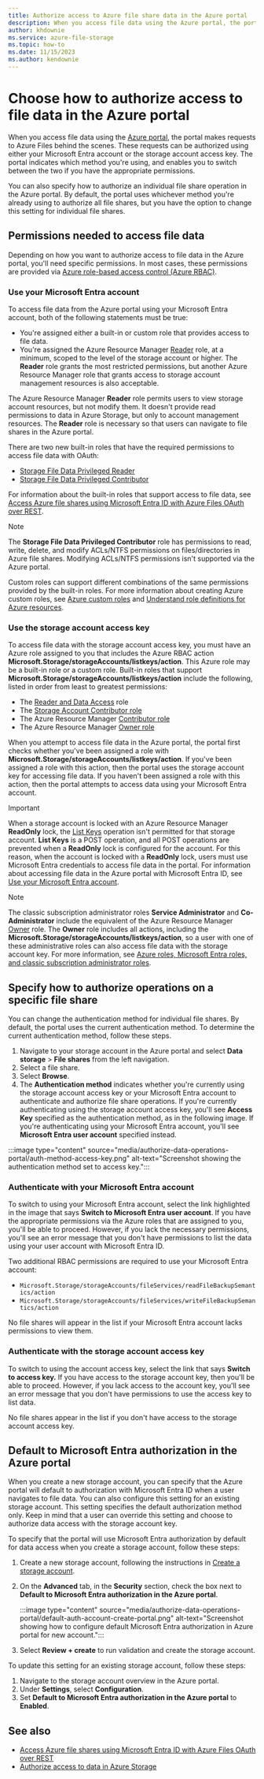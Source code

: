 ```yaml
---
title: Authorize access to Azure file share data in the Azure portal
description: When you access file data using the Azure portal, the portal makes requests to Azure Files behind the scenes. These requests can be authenticated and authorized using either your Microsoft Entra account or the storage account access key.
author: khdownie
ms.service: azure-file-storage
ms.topic: how-to
ms.date: 11/15/2023
ms.author: kendownie
---
```


# Choose how to authorize access to file data in the Azure portal

When you access file data using the [Azure portal](https://portal.azure.com?azure-portal=true), the portal makes requests to Azure Files behind the scenes. These requests can be authorized using either your Microsoft Entra account or the storage account access key. The portal indicates which method you're using, and enables you to switch between the two if you have the appropriate permissions.

You can also specify how to authorize an individual file share operation in the Azure portal. By default, the portal uses whichever method you're already using to authorize all file shares, but you have the option to change this setting for individual file shares.

## Permissions needed to access file data

Depending on how you want to authorize access to file data in the Azure portal, you'll need specific permissions. In most cases, these permissions are provided via [Azure role-based access control (Azure RBAC)](../../role-based-access-control/overview.md).

<a name='use-your-azure-ad-account'></a>

### Use your Microsoft Entra account

To access file data from the Azure portal using your Microsoft Entra account, both of the following statements must be true:

- You're assigned either a built-in or custom role that provides access to file data.
- You're assigned the Azure Resource Manager [Reader](../../role-based-access-control/built-in-roles.md#reader) role, at a minimum, scoped to the level of the storage account or higher. The **Reader** role grants the most restricted permissions, but another Azure Resource Manager role that grants access to storage account management resources is also acceptable.

The Azure Resource Manager **Reader** role permits users to view storage account resources, but not modify them. It doesn't provide read permissions to data in Azure Storage, but only to account management resources. The **Reader** role is necessary so that users can navigate to file shares in the Azure portal.

There are two new built-in roles that have the required permissions to access file data with OAuth:
- [Storage File Data Privileged Reader](../../role-based-access-control/built-in-roles.md#storage-file-data-privileged-reader)
- [Storage File Data Privileged Contributor](../../role-based-access-control/built-in-roles.md#storage-file-data-privileged-contributor)

For information about the built-in roles that support access to file data, see [Access Azure file shares using Microsoft Entra ID with Azure Files OAuth over REST](authorize-oauth-rest.md).

> [!NOTE]
> The **Storage File Data Privileged Contributor** role has permissions to read, write, delete, and modify ACLs/NTFS permissions on files/directories in Azure file shares. Modifying ACLs/NTFS permissions isn't supported via the Azure portal.

Custom roles can support different combinations of the same permissions provided by the built-in roles. For more information about creating Azure custom roles, see [Azure custom roles](../../role-based-access-control/custom-roles.md) and [Understand role definitions for Azure resources](../../role-based-access-control/role-definitions.md).

### Use the storage account access key

To access file data with the storage account access key, you must have an Azure role assigned to you that includes the Azure RBAC action **Microsoft.Storage/storageAccounts/listkeys/action**. This Azure role may be a built-in role or a custom role. Built-in roles that support **Microsoft.Storage/storageAccounts/listkeys/action** include the following, listed in order from least to greatest permissions:

- The [Reader and Data Access](../../role-based-access-control/built-in-roles.md#reader-and-data-access) role
- The [Storage Account Contributor role](../../role-based-access-control/built-in-roles.md#storage-account-contributor)
- The Azure Resource Manager [Contributor role](../../role-based-access-control/built-in-roles.md#contributor)
- The Azure Resource Manager [Owner role](../../role-based-access-control/built-in-roles.md#owner)

When you attempt to access file data in the Azure portal, the portal first checks whether you've been assigned a role with **Microsoft.Storage/storageAccounts/listkeys/action**. If you've been assigned a role with this action, then the portal uses the storage account key for accessing file data. If you haven't been assigned a role with this action, then the portal attempts to access data using your Microsoft Entra account.

> [!IMPORTANT]
> When a storage account is locked with an Azure Resource Manager **ReadOnly** lock, the [List Keys](/rest/api/storagerp/storageaccounts/listkeys) operation isn't permitted for that storage account. **List Keys** is a POST operation, and all POST operations are prevented when a **ReadOnly** lock is configured for the account. For this reason, when the account is locked with a **ReadOnly** lock, users must use Microsoft Entra credentials to access file data in the portal. For information about accessing file data in the Azure portal with Microsoft Entra ID, see [Use your Microsoft Entra account](#use-your-azure-ad-account).

> [!NOTE]
> The classic subscription administrator roles **Service Administrator** and **Co-Administrator** include the equivalent of the Azure Resource Manager [Owner](../../role-based-access-control/built-in-roles.md#owner) role. The **Owner** role includes all actions, including the **Microsoft.Storage/storageAccounts/listkeys/action**, so a user with one of these administrative roles can also access file data with the storage account key. For more information, see [Azure roles, Microsoft Entra roles, and classic subscription administrator roles](../../role-based-access-control/rbac-and-directory-admin-roles.md#classic-subscription-administrator-roles).

## Specify how to authorize operations on a specific file share

You can change the authentication method for individual file shares. By default, the portal uses the current authentication method. To determine the current authentication method, follow these steps.

1. Navigate to your storage account in the Azure portal and select **Data storage** > **File shares** from the left navigation.
1. Select a file share.
1. Select **Browse**.
1. The **Authentication method** indicates whether you're currently using the storage account access key or your Microsoft Entra account to authenticate and authorize file share operations. If you're currently authenticating using the storage account access key, you'll see **Access Key** specified as the authentication method, as in the following image. If you're authenticating using your Microsoft Entra account, you'll see **Microsoft Entra user account** specified instead.

:::image type="content" source="media/authorize-data-operations-portal/auth-method-access-key.png" alt-text="Screenshot showing the authentication method set to access key.":::

<a name='authenticate-with-your-azure-ad-account'></a>

### Authenticate with your Microsoft Entra account

To switch to using your Microsoft Entra account, select the link highlighted in the image that says **Switch to Microsoft Entra user account**. If you have the appropriate permissions via the Azure roles that are assigned to you, you'll be able to proceed. However, if you lack the necessary permissions, you'll see an error message that you don't have permissions to list the data using your user account with Microsoft Entra ID.

Two additional RBAC permissions are required to use your Microsoft Entra account:
- `Microsoft.Storage/storageAccounts/fileServices/readFileBackupSemantics/action`
- `Microsoft.Storage/storageAccounts/fileServices/writeFileBackupSemantics/action`

No file shares will appear in the list if your Microsoft Entra account lacks permissions to view them.

### Authenticate with the storage account access key

To switch to using the account access key, select the link that says **Switch to access key.** If you have access to the storage account key, then you'll be able to proceed. However, if you lack access to the account key, you'll see an error message that you don't have permissions to use the access key to list data.

No file shares appear in the list if you don't have access to the storage account access key.

<a name='default-to-azure-ad-authorization-in-the-azure-portal'></a>

## Default to Microsoft Entra authorization in the Azure portal

When you create a new storage account, you can specify that the Azure portal will default to authorization with Microsoft Entra ID when a user navigates to file data. You can also configure this setting for an existing storage account. This setting specifies the default authorization method only. Keep in mind that a user can override this setting and choose to authorize data access with the storage account key.

To specify that the portal will use Microsoft Entra authorization by default for data access when you create a storage account, follow these steps:

1. Create a new storage account, following the instructions in [Create a storage account](../common/storage-account-create.md).
1. On the **Advanced** tab, in the **Security** section, check the box next to **Default to Microsoft Entra authorization in the Azure portal**.

    :::image type="content" source="media/authorize-data-operations-portal/default-auth-account-create-portal.png" alt-text="Screenshot showing how to configure default Microsoft Entra authorization in Azure portal for new account.":::

1. Select **Review + create** to run validation and create the storage account.

To update this setting for an existing storage account, follow these steps:

1. Navigate to the storage account overview in the Azure portal.
1. Under **Settings**, select **Configuration**.
1. Set **Default to Microsoft Entra authorization in the Azure portal** to **Enabled**.

## See also

- [Access Azure file shares using Microsoft Entra ID with Azure Files OAuth over REST](authorize-oauth-rest.md)
- [Authorize access to data in Azure Storage](../common/authorize-data-access.md)

